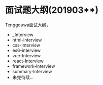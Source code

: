 面试题大纲(201903**)
===

Tenggouwa面试大纲，<br/>


+ _Interview
+ html-interview
+ css-interview
+ es6-interview
+ vue-Interview
+ react-Interview
+ framework-Interview
+ summary-Interview
+ 未完待续...
